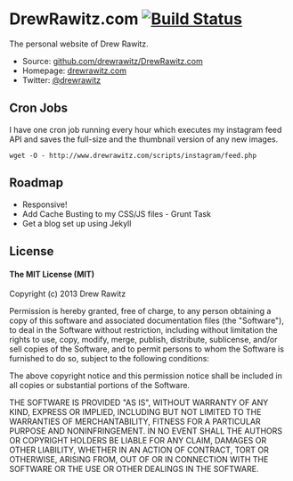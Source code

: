 DrewRawitz.com [![Build Status](https://travis-ci.org/drewrawitz/DrewRawitz.com.png?branch=master)](https://travis-ci.org/drewrawitz/DrewRawitz.com)
==============

The personal website of Drew Rawitz.

* Source: [github.com/drewrawitz/DrewRawitz.com](https://github.com/drewrawitz/DrewRawitz.com)
* Homepage: [drewrawitz.com](http://www.drewrawitz.com)
* Twitter: [@drewrawitz](http://twitter.com/drewrawitz)

## Cron Jobs
I have one cron job running every hour which executes my instagram feed API and saves the full-size and the thumbnail version of any new images.

`wget -O - http://www.drewrawitz.com/scripts/instagram/feed.php`

## Roadmap
* Responsive!
* Add Cache Busting to my CSS/JS files - Grunt Task
* Get a blog set up using Jekyll

## License

#### The MIT License (MIT)

Copyright (c) 2013 Drew Rawitz

Permission is hereby granted, free of charge, to any person obtaining a copy of
this software and associated documentation files (the "Software"), to deal in
the Software without restriction, including without limitation the rights to
use, copy, modify, merge, publish, distribute, sublicense, and/or sell copies of
the Software, and to permit persons to whom the Software is furnished to do so,
subject to the following conditions:

The above copyright notice and this permission notice shall be included in all
copies or substantial portions of the Software.

THE SOFTWARE IS PROVIDED "AS IS", WITHOUT WARRANTY OF ANY KIND, EXPRESS OR
IMPLIED, INCLUDING BUT NOT LIMITED TO THE WARRANTIES OF MERCHANTABILITY, FITNESS
FOR A PARTICULAR PURPOSE AND NONINFRINGEMENT. IN NO EVENT SHALL THE AUTHORS OR
COPYRIGHT HOLDERS BE LIABLE FOR ANY CLAIM, DAMAGES OR OTHER LIABILITY, WHETHER
IN AN ACTION OF CONTRACT, TORT OR OTHERWISE, ARISING FROM, OUT OF OR IN
CONNECTION WITH THE SOFTWARE OR THE USE OR OTHER DEALINGS IN THE SOFTWARE.
